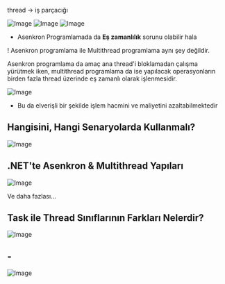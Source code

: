 thread -> iş parçacığı

![Image](1.png)
![Image](2.png)
![Image](3.png)

- Asenkron Programlamada da **Eş zamanlılık** sorunu olabilir hala

! Asenkron programlama ile Multithread programlama aynı şey değildir.

Asenkron programlama da amaç ana thread'i bloklamadan çalışma yürütmek iken, multithread programlama da ise yapılacak operasyonların birden fazla thread üzerinde eş zamanlı olarak işlenmesidir.

![Image](4.png)

- Bu da elverişli bir şekilde işlem hacmini ve maliyetini azaltabilmektedir

## Hangisini, Hangi Senaryolarda Kullanmalı?

![Image](5.png)

## .NET'te Asenkron & Multithread Yapıları

![Image](6.png)

Ve daha fazlası...

## Task ile Thread Sınıflarının Farkları Nelerdir?

![Image](7.png)

## -

![Image](8.png)
